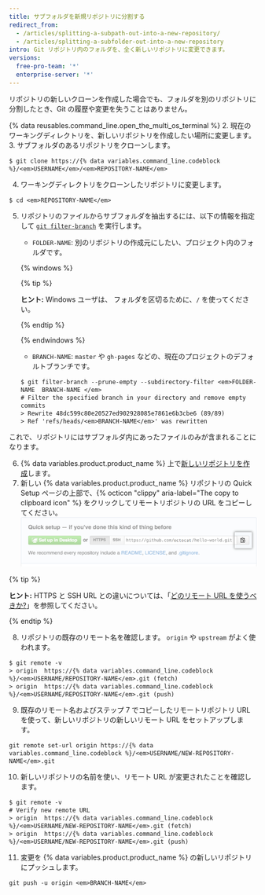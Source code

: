 ```yaml
---
title: サブフォルダを新規リポジトリに分割する
redirect_from:
  - /articles/splitting-a-subpath-out-into-a-new-repository/
  - /articles/splitting-a-subfolder-out-into-a-new-repository
intro: Git リポジトリ内のフォルダを、全く新しいリポジトリに変更できます。
versions:
  free-pro-team: '*'
  enterprise-server: '*'
---
```


リポジトリの新しいクローンを作成した場合でも、フォルダを別のリポジトリに分割したとき、Git の履歴や変更を失うことはありません。

{% data reusables.command_line.open_the_multi_os_terminal %}
2. 現在のワーキングディレクトリを、新しいリポジトリを作成したい場所に変更します。
3. サブフォルダのあるリポジトリをクローンします。
  ```shell
  $ git clone https://{% data variables.command_line.codeblock %}/<em>USERNAME</em>/<em>REPOSITORY-NAME</em>
  ```
4. ワーキングディレクトリをクローンしたリポジトリに変更します。
  ```shell
  $ cd <em>REPOSITORY-NAME</em>
  ```
5. リポジトリのファイルからサブフォルダを抽出するには、以下の情報を指定して [`git filter-branch`](https://git-scm.com/docs/git-filter-branch) を実行します。
    - `FOLDER-NAME`: 別のリポジトリの作成元にしたい、プロジェクト内のフォルダです。

    {% windows %}

      {% tip %}

      **ヒント:** Windows ユーザは、 フォルダを区切るために、`/` を使ってください。

      {% endtip %}

    {% endwindows %}
    - `BRANCH-NAME`: `master` や `gh-pages` などの、現在のプロジェクトのデフォルトブランチです。
    ```shell
    $ git filter-branch --prune-empty --subdirectory-filter <em>FOLDER-NAME  BRANCH-NAME </em>
    # Filter the specified branch in your directory and remove empty commits
    > Rewrite 48dc599c80e20527ed902928085e7861e6b3cbe6 (89/89)
    > Ref 'refs/heads/<em>BRANCH-NAME</em>' was rewritten
    ```
  これで、リポジトリにはサブフォルダ内にあったファイルのみが含まれることになります。

6. {% data variables.product.product_name %} 上で[新しいリポジトリを作成](/articles/creating-a-new-repository/)します。
7. 新しい {% data variables.product.product_name %} リポジトリの Quick Setup ページの上部で、{% octicon "clippy" aria-label="The copy to clipboard icon" %} をクリックしてリモートリポジトリの URL をコピーしてください。 ![リモートリポジトリの URL フィールドのコピー](/assets/images/help/repository/copy-remote-repository-url-quick-setup.png)

  {% tip %}

  **ヒント:** HTTPS と SSH URL との違いについては、「[どのリモート URL を使うべきか?](/articles/which-remote-url-should-i-use)」を参照してください。

  {% endtip %}

8. リポジトリの既存のリモート名を確認します。 `origin` や `upstream` がよく使われます。
  ```shell
  $ git remote -v
  > origin  https://{% data variables.command_line.codeblock %}/<em>USERNAME/REPOSITORY-NAME</em>.git (fetch)
  > origin  https://{% data variables.command_line.codeblock %}/<em>USERNAME/REPOSITORY-NAME</em>.git (push)
  ```

9. 既存のリモート名およびステップ 7 でコピーしたリモートリポジトリ URL を使って、新しいリポジトリの新しいリモート URL をセットアップします。
  ```shell
  git remote set-url origin https://{% data variables.command_line.codeblock %}/<em>USERNAME/NEW-REPOSITORY-NAME</em>.git
  ```
10. 新しいリポジトリの名前を使い、リモート URL が変更されたことを確認します。
  ```shell
  $ git remote -v
  # Verify new remote URL
  > origin  https://{% data variables.command_line.codeblock %}/<em>USERNAME/NEW-REPOSITORY-NAME</em>.git (fetch)
  > origin  https://{% data variables.command_line.codeblock %}/<em>USERNAME/NEW-REPOSITORY-NAME</em>.git (push)
  ```
11. 変更を {% data variables.product.product_name %} の新しいリポジトリにプッシュします。
  ```shell
  git push -u origin <em>BRANCH-NAME</em>
  ```
